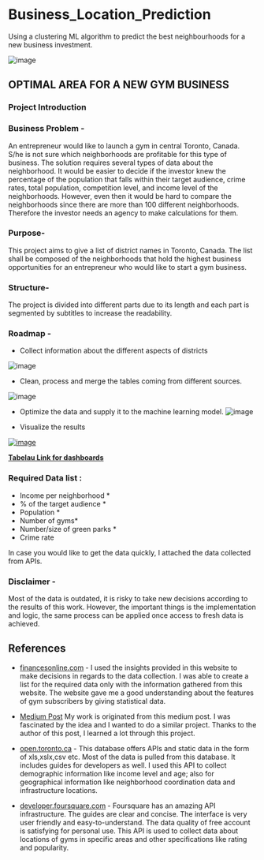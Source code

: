 # Business_Location_Prediction
Using a clustering ML algorithm to predict the best neighbourhoods for a new business investment. 

![image](https://user-images.githubusercontent.com/105684729/187290588-78e748dc-0883-4620-8113-f15e3aa48eaa.png)


## OPTIMAL AREA FOR A NEW GYM BUSINESS 
### Project Introduction
### Business Problem - 
An entrepreneur would like to launch a gym in central Toronto, Canada. S/he is not sure which neighborhoods are profitable for this type of business. The solution requires several types of data about the neighborhood. It would be easier to decide if the investor knew the percentage of the population that falls within their target audience, crime rates, total population, competition level, and income level of the neighborhoods. However, even then it would be hard to compare the neighborhoods since there are more than 100 different neighborhoods. Therefore the investor needs an agency to make calculations for them.

### Purpose- 
This project aims to give a list of district names in Toronto, Canada. The list shall be composed of the neighborhoods that hold the highest business opportunities for an entrepreneur who would like to start a gym business. 

### Structure- 
The project is divided into different parts due to its length and each part is segmented by subtitles to increase the readability.

### Roadmap -
- Collect information about the different aspects of districts

![image](https://user-images.githubusercontent.com/105684729/187066378-d1e2eebf-7034-47ed-80f6-cdadaf986d24.png)



- Clean, process and merge the tables coming from different sources.

![image](https://user-images.githubusercontent.com/105684729/187152488-09053451-9678-4b3f-bc38-67b2f8972db8.png)


- Optimize the data and supply it to the machine learning model.
![image](https://user-images.githubusercontent.com/105684729/187066417-2180747a-c781-458d-ac81-01b83ff1337c.png)

- Visualize the results 


[![image](https://user-images.githubusercontent.com/105684729/187288823-b5bc2b15-253b-45d4-bb1e-fffc2a0fa1aa.png)](https://public.tableau.com/views/Book1_16617773505490/Story1?:language=en-GB&:display_count=n&:origin=viz_share_link)

[**Tabelau Link for dashboards**](https://public.tableau.com/views/Book1_16617773505490/Story1?:language=en-GB&:display_count=n&:origin=viz_share_link)


### Required Data list :
- Income per neighborhood *
- % of the target audience *
- Population *
- Number of gyms*
- Number/size of green parks *
- Crime rate

In case you would like to get the data quickly, I attached the data collected from APIs.


### Disclaimer - 
Most of the data is outdated, it is risky to take new decisions according to the results of this work. However, the important things is the implementation and logic,  the same process can be applied once access to fresh data is achieved.

## References
- [financesonline.com](financesonline.com) - I used the insights provided in this website to make decisions in regards to the data collection. I was able to create a list for the required data only with the information gathered from this website. The website gave me a good understanding about the features of gym subscribers by giving statistical data.

- [Medium Post](https://medium.com/mlearning-ai/end-to-end-data-science-project-beginner-version-part-1-96e59bdfbc5b) My work is originated from this medium post. I was fascinated by the idea and I wanted to do a similar project. Thanks to the author of this post, I learned a lot through this project.

- [open.toronto.ca](open.toronto.ca) - This database offers APIs and static data in the form of xls,xslx,csv etc. Most of the data is pulled from this database. It includes guides for developers as well. I used this API to collect demographic information like income level and age; also for geographical information like neighborhood coordination data and infrastructure locations.

- [developer.foursquare.com](developer.foursquare.com) - Foursquare has an amazing API infrastructure. The guides are clear and concise. The interface is very user friendly and easy-to-understand. The data quality of free account is satisfying for personal use. This API is used to collect data about locations of gyms in specific areas and other specifications like rating and popularity.



